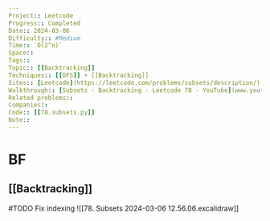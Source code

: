 ```yaml
---
Project:: Leetcode
Progress:: Completed
Date:: 2024-03-06
Difficulty:: #Medium 
Time:: `O(2^n)`
Space:: 
Tags:: 
Topic:: [[Backtracking]]
Techniques:: [[DFS]] + [[Backtracking]]
Sites:: [Leetcode](https://leetcode.com/problems/subsets/description/)
Walkthrough:: [Subsets - Backtracking - Leetcode 78 - YouTube](www.youtube.com/watch?v=REOH22Xwdkk)
Related problems:: 
Companies:: 
Code:: [[78.subsets.py]]
Note:: 
---
```



# BF
## [[Backtracking]]
#TODO Fix indexing
![[78. Subsets 2024-03-06 12.56.06.excalidraw]]